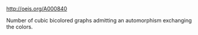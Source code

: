 http://oeis.org/A000840

Number of cubic bicolored graphs admitting an automorphism exchanging the colors.
